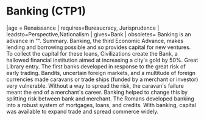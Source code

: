 # Banking (CTP1)

 |age = Renaissance
 | requires=Bureaucracy, Jurisprudence
 | leadsto=Perspective,Nationalism
 | gives=Bank
 | obsoletes=
Banking is an advance in "".
Summary.
Banking, the third Economic Advance, makes lending and borrowing possible and so provides capital for new ventures. To collect the capital for these loans, Civilizations create the Bank, a hallowed financial institution aimed at increasing a city's gold by 50%.
Great Library entry.
The first banks developed in response to the great risk of early trading. Bandits, uncertain foreign markets, and a multitude of foreign currencies made caravans or trade ships (funded by a merchant or investor) very vulnerable. Without a way to spread the risk, the caravan's failure meant the end of a merchant's career. Banking helped to change this by splitting risk between bank and merchant. The Romans developed banking into a robust system of mortgages, loans, and credits. With banking, capital was available to expand trade and spread commerce widely.